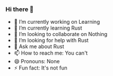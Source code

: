 ### Hi there 👋

- 🔭 I’m currently working on Learning
- 🌱 I’m currently learning Rust
- 👯 I’m looking to collaborate on Nothing
- 🤔 I’m looking for help with Rust
- 💬 Ask me about Rust
- 📫 How to reach me: You can't
- 😄 Pronouns: None
- ⚡ Fun fact: It's not fun
